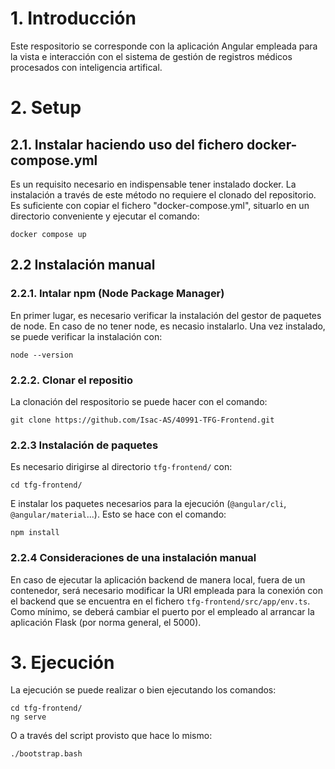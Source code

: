 # 1. Introducción
Este respositorio se corresponde con la aplicación Angular empleada para la vista e interacción con el sistema de gestión de registros 
médicos procesados con inteligencia artifical.

# 2. Setup
## 2.1. Instalar haciendo uso del fichero docker-compose.yml
Es un requisito necesario en indispensable tener instalado docker. La instalación a través de este método no requiere el clonado del repositorio.
Es suficiente con copiar el fichero "docker-compose.yml", situarlo en un directorio conveniente y ejecutar el comando:
~~~
docker compose up
~~~

## 2.2 Instalación manual
### 2.2.1. Intalar npm (Node Package Manager)
En primer lugar, es necesario verificar la instalación del gestor de paquetes de node. En caso de no tener node, es necasio instalarlo.
Una vez instalado, se puede verificar la instalación con:

~~~
node --version
~~~

### 2.2.2. Clonar el repositio
La clonación del respositorio se puede hacer con el comando:
~~~
git clone https://github.com/Isac-AS/40991-TFG-Frontend.git
~~~

### 2.2.3 Instalación de paquetes
Es necesario dirigirse al directorio `tfg-frontend/` con:
~~~
cd tfg-frontend/
~~~
E instalar los paquetes necesarios para la ejecución (`@angular/cli`, `@angular/material`...). Esto se hace con el comando:
~~~
npm install
~~~

### 2.2.4 Consideraciones de una instalación manual
En caso de ejecutar la aplicación backend de manera local, fuera de un contenedor, será necesario modificar la URI empleada para la conexión
con el backend que se encuentra en el fichero `tfg-frontend/src/app/env.ts`. Como mínimo, se deberá cambiar el puerto por el empleado al arrancar 
la aplicación Flask (por norma general, el 5000).

# 3. Ejecución
La ejecución se puede realizar o bien ejecutando los comandos:
~~~
cd tfg-frontend/
ng serve
~~~
O a través del script provisto que hace lo mismo:
~~~
./bootstrap.bash
~~~